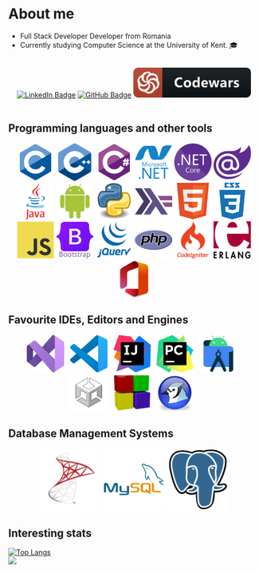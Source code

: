 # About me

* Full Stack Developer Developer from Romania
* Currently studying Computer Science at the University of Kent. 🎓

<br>

<div id="badges" align="center">
  <a href="https://www.linkedin.com/in/andrei-constantin-developer/"><img src="https://img.shields.io/badge/LinkedIn-blue?style=for-the-badge&logo=linkedin&logoColor=white" alt="LinkedIn Badge" title="LinkedIn" height="60"/></a>
  <a href="https://github.com/Andrei-Constantin-Programmer"><img src="https://img.shields.io/badge/GitHub-gray?style=for-the-badge&logo=github&logoColor=white" alt="GitHub Badge" title="GitHub" height="60"/></a>
  <a href="https://www.codewars.com/users/Andrei-Constantin-Programmer"><img src="https://github.com/Andrei-Constantin-Programmer/Andrei-Constantin-Programmer/blob/main/images/codewars.png?raw=true" height="60" alt="Codewars Badge" title="Code Wars"/></a>
</div>

<br>

## Programming languages and other tools

<div id="tools" align="center">
  <a href="https://en.wikipedia.org/wiki/C_(programming_language)"><img src="https://github.com/devicons/devicon/blob/master/icons/c/c-original.svg" title="C" alt="C" width="75" height="75"/></a>
  <a href="https://en.wikipedia.org/wiki/C%2B%2B"><img src="https://github.com/devicons/devicon/blob/master/icons/cplusplus/cplusplus-original.svg" title="C++" alt="C++" width="75" height="75"/></a>
  <a href="https://en.wikipedia.org/wiki/C_Sharp_(programming_language)"><img src="https://github.com/devicons/devicon/blob/master/icons/csharp/csharp-original.svg" title="C#" alt="C#" width="75" height="75"/></a>
  <a href="https://dotnet.microsoft.com/en-us/"><img src="https://github.com/devicons/devicon/blob/master/icons/dot-net/dot-net-plain-wordmark.svg" title="dotNET" alt="dotNET" width="75" height="75"/></a> 
  <a href="https://dotnet.microsoft.com/en-us/"><img src="https://github.com/Andrei-Constantin-Programmer/Andrei-Constantin-Programmer/blob/main/images/dotnet.png?raw=true" title="dotNET Core" alt="dotNET Core" width="75" height="75"/></a>
  <a href="https://docs.microsoft.com/en-us/aspnet/core/blazor/?view=aspnetcore-6.0"><img src="https://github.com/Andrei-Constantin-Programmer/Andrei-Constantin-Programmer/blob/main/images/blazor.png?raw=true" title="Blazor" alt="Blazor" width="75" height="75"/></a> 
  <a href="https://www.java.com/"><img src="https://github.com/devicons/devicon/blob/master/icons/java/java-original-wordmark.svg" title="Java" alt="Java" width="75" height="75"/></a>
  <a href="https://www.android.com/"><img src="https://github.com/devicons/devicon/blob/master/icons/android/android-plain.svg" title="Android" alt="Android" width="75" height="75"/></a>
  <a href="https://www.python.org/"><img src="https://github.com/Andrei-Constantin-Programmer/Andrei-Constantin-Programmer/blob/main/images/python.png?raw=true" title="Python" alt="Python" width="75" height="75"/></a> 
  <a href="https://www.haskell.org/"><img src="https://github.com/devicons/devicon/blob/master/icons/haskell/haskell-original.svg" title="Haskell" alt="Haskell" width="75" height="75"/></a>
  <a href="https://www.w3schools.com/html/"><img src="https://github.com/devicons/devicon/blob/master/icons/html5/html5-original.svg" title="HTML5" alt="HTML" width="75" height="75"/></a>
  <a href="https://www.w3schools.com/css/"><img src="https://github.com/devicons/devicon/blob/master/icons/css3/css3-plain-wordmark.svg"  title="CSS3" alt="CSS" width="75" height="75"/></a>
  <a href="https://www.w3schools.com/js/"><img src="https://github.com/devicons/devicon/blob/master/icons/javascript/javascript-original.svg" title="JavaScript" alt="JavaScript" width="75" height="75"/></a>
  <a href="https://getbootstrap.com/"><img src="https://github.com/devicons/devicon/blob/master/icons/bootstrap/bootstrap-original-wordmark.svg" title="Bootstrap" alt="Bootstrap" width="75" height="75"></a>
  <a href="https://jquery.com/"><img src="https://github.com/devicons/devicon/blob/master/icons/jquery/jquery-plain-wordmark.svg" title="JQuery" alt="JQuery" width="75" height="75"></a>
  <a href="https://www.php.net/"><img src="https://github.com/devicons/devicon/blob/master/icons/php/php-original.svg" title="PHP" alt="PHP" width="75" height="75"></a>
  <a href="https://codeigniter.com/"><img src="https://github.com/devicons/devicon/blob/master/icons/codeigniter/codeigniter-plain-wordmark.svg" title="Code Igniter" alt="Code Igniter" width="75" height="75"></a>
  <a href="https://www.erlang.org/"><img src="https://github.com/Andrei-Constantin-Programmer/Andrei-Constantin-Programmer/blob/main/images/erlang.png?raw=true" title="Erlang" alt="Erlang" width="75" height="75"></a>
  <a href="https://www.office.com/"><img src="https://github.com/Andrei-Constantin-Programmer/Andrei-Constantin-Programmer/blob/main/images/microsoft-office.png?raw=true" title="Microsoft Office" alt="Microsoft Office" width="75" height="75"></a>
</div>
  
## Favourite IDEs, Editors and Engines
<div id="ides" align="center">
  <a href="https://visualstudio.microsoft.com/"><img src="https://github.com/Andrei-Constantin-Programmer/Andrei-Constantin-Programmer/blob/main/images/microsoft-visual-studio.png?raw=true" title="Visual Studio" alt="Visual Studio" width="75" height="75"/></a> &nbsp;
  <a href="https://code.visualstudio.com/"><img src="https://github.com/devicons/devicon/blob/master/icons/vscode/vscode-original.svg" title="Visual Studio Code" alt="Visual Studio Code" width="75" height="75"/></a> &nbsp;
  <a href="https://www.jetbrains.com/idea/"><img src="https://github.com/Andrei-Constantin-Programmer/Andrei-Constantin-Programmer/blob/main/images/intellij.png?raw=true" title="IntelliJ" alt="IntelliJ" width="75" height="75"/></a> &nbsp;
  <a href="https://www.jetbrains.com/pycharm/"><img src="https://github.com/Andrei-Constantin-Programmer/Andrei-Constantin-Programmer/blob/main/images/pycharm.png?raw=true" title="PyCharm" alt="PyCharm" width="75" height="75"/></a> &nbsp;
  <a href="https://developer.android.com/studio"><img src="https://github.com/devicons/devicon/blob/master/icons/androidstudio/androidstudio-original.svg" title="Android Studio" alt="Android Studio" width="75" height="75"/></a> &nbsp;
  <a href="https://unity.com/"><img src="https://github.com/Andrei-Constantin-Programmer/Andrei-Constantin-Programmer/blob/main/images/unity.png?raw=true" title="Unity" alt="Unity" width="75" height="75"/></a> &nbsp;
  <a href="https://www.codeblocks.org/"><img src="https://github.com/Andrei-Constantin-Programmer/Andrei-Constantin-Programmer/blob/main/images/codeblocks.png?raw=true" title="Code::Blocks" alt="Code::Blocks" width="75" height="75"/></a> &nbsp;
  <a href="https://www.bluej.org/"><img src="https://github.com/Andrei-Constantin-Programmer/Andrei-Constantin-Programmer/blob/main/images/bluej.png?raw=true" title="BlueJ" alt="BlueJ" width="75" height="75"/></a> &nbsp;
  
</div>
  
## Database Management Systems
<div id="dbms" align="center">
  <a href="https://www.microsoft.com/en-us/sql-server/sql-server-downloads"><img src="https://github.com/Andrei-Constantin-Programmer/Andrei-Constantin-Programmer/blob/main/images/microsoft-sql-server.svg?raw=true" title="Microsoft SQL Server" alt="Microsoft SQL Server" width="125" height="125"/></a>
  <a href="https://www.mysql.com/"><img src="https://github.com/devicons/devicon/blob/master/icons/mysql/mysql-original-wordmark.svg" title="MySQL" alt="MySQL" width="125" height="125"/></a>
  <a href="https://www.postgresql.org/"><img src="https://github.com/devicons/devicon/blob/master/icons/postgresql/postgresql-original.svg" title="PostgreSQL" alt="PostgreSQL" width="125" height="125"/></a>
</div>

## Interesting stats
[![Top Langs](https://github-readme-stats.vercel.app/api/top-langs/?username=Andrei-Constantin-Programmer&count_private=true&layout=compact&theme=vision-friendly-dark&hide=Objective-C,CMake,GLSL&langs_count=8)](https://github.com/anuraghazra/github-readme-stats)
<br/>
<a href="https://www.codewars.com/users/Andrei%20Constantin"><img src="https://www.codewars.com/users/Andrei%20Constantin/badges/large"/></a>
